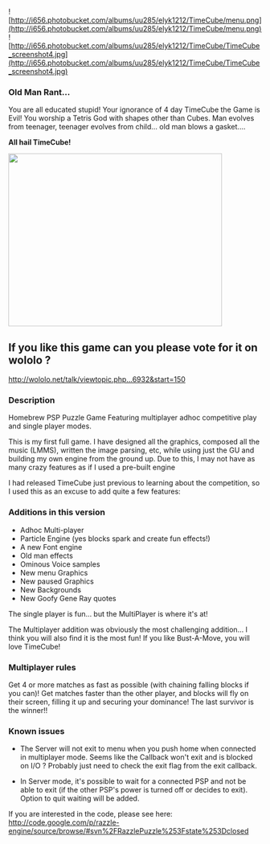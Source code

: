 ![http://i656.photobucket.com/albums/uu285/elyk1212/TimeCube/menu.png](http://i656.photobucket.com/albums/uu285/elyk1212/TimeCube/menu.png)
![http://i656.photobucket.com/albums/uu285/elyk1212/TimeCube/TimeCube_screenshot4.jpg](http://i656.photobucket.com/albums/uu285/elyk1212/TimeCube/TimeCube_screenshot4.jpg)

### Old Man Rant... ###
You are all educated stupid!  Your ignorance of 4 day TimeCube the Game is Evil!  You worship a Tetris God with shapes other than Cubes.  Man evolves from teenager, teenager evolves from child... old man blows a gasket....

**All hail TimeCube!**

<a href='http://www.youtube.com/watch?feature=player_embedded&v=PNUQ3_vNbc0' target='_blank'><img src='http://img.youtube.com/vi/PNUQ3_vNbc0/0.jpg' width='425' height=344 /></a>

## If you like this game can you please vote for it on wololo ? ##
http://wololo.net/talk/viewtopic.php...6932&start=150

### Description ###
Homebrew PSP Puzzle Game Featuring multiplayer adhoc competitive play and single player modes.

This is my first full game. I have designed all the graphics, composed all the music (LMMS), written the image parsing, etc, while using just the GU and building my own engine from the ground up. Due to this, I may not have as many crazy features as if I used a pre-built engine

I had released TimeCube just previous to learning about the competition, so I used this as an excuse to add quite a few features:

### Additions in this version ###
  * Adhoc Multi-player
  * Particle Engine (yes blocks spark and create fun effects!)
  * A new Font engine
  * Old man effects
  * Ominous Voice samples
  * New menu Graphics
  * New paused Graphics
  * New Backgrounds
  * New Goofy Gene Ray quotes

The single player is fun... but the MultiPlayer is where it's at!

The Multiplayer addition was obviously the most challenging addition... I think you will also find it is the most fun! If you like Bust-A-Move, you will love TimeCube!


### Multiplayer rules ###
Get 4 or more matches as fast as possible (with chaining falling blocks if you can)!
Get matches faster than the other player, and blocks will fly on their screen, filling it up and securing your dominance!
The last survivor is the winner!!


### Known issues ###
  * The Server will not exit to menu when you push home when connected in multiplayer mode.  Seems like the Callback won't exit and is blocked on I/O ?  Probably just need to check the exit flag from the exit callback.

  * In Server mode, it's possible to wait for a connected PSP and not be able to exit (if the other PSP's power is turned off or decides to exit).  Option to quit waiting will be added.

If you are interested in the code, please see here:
http://code.google.com/p/razzle-engine/source/browse/#svn%2FRazzlePuzzle%253Fstate%253Dclosed
